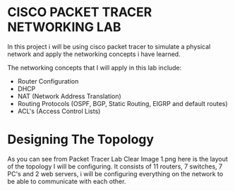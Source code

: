 # CISCO PACKET TRACER NETWORKING LAB
In this project i will be using cisco packet tracer to simulate a physical network and apply the networking concepts i have learned.

The networking concepts that I will apply in this lab include:
 - Router Configuration
 - DHCP
 - NAT (Network Address Translation)
 - Routing Protocols (OSPF, BGP, Static Routing, EIGRP and default routes)
 - ACL's (Access Control Lists)


# Designing The Topology
As you can see from Packet Tracer Lab Clear Image 1.png here is the layout of the topology I will be configuring.
It consists of 11 routers, 7 switches, 7 PC's and 2 web servers, i will be configuring everything on the network to be able to communicate with each other. 







